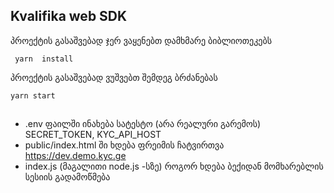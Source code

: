 
## Kvalifika web SDK


პროექტის გასაშვებად ჯერ ვაყენებთ დამხმარე ბიბლიოთეკებს

``` yarn  install```

პროექტის გასაშვებად ვუშვებთ შემდეგ ბრძანებას

``` yarn start ```


## 

-  .env ფაილში ინახება სატესტო (არა რეალური გარემოს) SECRET_TOKEN, KYC_API_HOST
-  public/index.html  ში ხდება ფრეიმის ჩატვირთვა https://dev.demo.kyc.ge
-  index.js (მაგალითი node.js -სზე) როგორ ხდება ბექიდან მომხარებლის სესიის გადამოწმება
